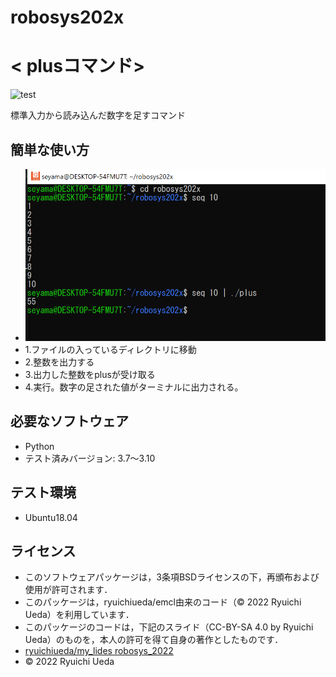 # robosys202x

# < plusコマンド>
![test](https://github.com/gaku-3319/robosys202x/actions/workflows/test.yml/badge.svg)

標準入力から読み込んだ数字を足すコマンド
## 簡単な使い方
* ![実行例](./robosys.png)
* 1.ファイルの入っているディレクトリに移動
* 2.整数を出力する
* 3.出力した整数をplusが受け取る
* 4.実行。数字の足された値がターミナルに出力される。
## 必要なソフトウェア

* Python
* テスト済みバージョン: 3.7～3.10

## テスト環境

* Ubuntu18.04

## ライセンス
* このソフトウェアパッケージは，3条項BSDライセンスの下，再頒布および使用が許可されます．
 * このパッケージは，ryuichiueda/emcl由来のコード（© 2022 Ryuichi Ueda）を利用しています．
  * このパッケージのコードは，下記のスライド（CC-BY-SA 4.0 by Ryuichi Ueda）のものを，本人の許可を得て自身の著作としたものです．
  * [ryuichiueda/my_lides robosys_2022](https://github.com/ryuichiueda/my_slides/tree/master/robosys_2022)
  * © 2022 Ryuichi Ueda
